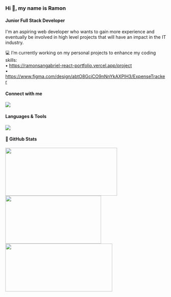 ### Hi 👋, my name is Ramon
#### Junior Full Stack Developer
I'm an aspiring web developer who wants to gain more experience and eventually be involved in high level projects that will have an impact in the IT industry.

💻 I’m currently working on my personal projects to enhance my coding skills:<br>
     • https://ramonsangabriel-react-portfolio.vercel.app/project<br>
     • https://www.figma.com/design/abtO8GciCO9nNnYkAXPlH3/ExpenseTracker<br>

#### Connect with me
<p align="left">
  <a href="https://skillicons.dev" text-decoration="none">
    <img src="https://skillicons.dev/icons?i=linkedin,gmail,instagram,twitter,meta&perline=12&theme=light" />
  </a>
</p>

#### Languages & Tools
<p align="left">
  <a href="https://skillicons.dev" text-decoration="none">
    <img src="https://skillicons.dev/icons?i=html,css,sass,javascript,react,nodejs,mongo,docker,figma,postman,vscode,git,github,notion,npm,codepen,redux&perline=12&theme=dark" />
  </a>
</p>

#### 🚀 GitHub Stats
<a href="https://streak-stats.demolab.com/?user=RamonSanGabriel&show_icons=true&theme=radical">
  <img height=150 align="center" width=350 src="https://streak-stats.demolab.com/?user=RamonSanGabriel&show_icons=true&theme=radical"/>
</a>
<a href="https://github.com/RamonSanGabriel/convoychat">
  <img height=150 align="center" width=300  src="https://github-readme-stats.vercel.app/api/top-langs?username=RamonSanGabriel&layout=compact&langs_count=8"/>
</a>
<a href="https://github-readme-stats.vercel.app/api?username=RamonSanGabriel&show_icons=true&theme=radical">
  <img height=150 align="center" width=335 src="https://github-readme-stats.vercel.app/api?username=RamonSanGabriel&show_icons=true&theme=radical"/>
</a>



